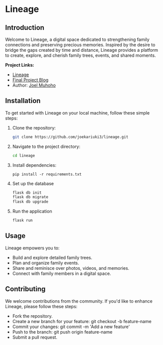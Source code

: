 # Lineage

## Introduction

Welcome to Lineage, a digital space dedicated to strengthening family connections and preserving precious memories. Inspired by the desire to bridge the gaps created by time and distance, Lineage provides a platform to create, explore, and cherish family trees, events, and shared moments.

**Project Links:**

- [Lineage](https://lineage.joelmuhoho.tech)
- [Final Project Blog](https://medium.com/@joel_Muhoho/lineage-a-journey-into-family-roots-and-connections-3bc375684455)
- Author: [Joel Muhoho](https://ke.linkedin.com/in/joel-muhoho-568a407a)

## Installation

To get started with Lineage on your local machine, follow these simple steps:

1. Clone the repository:
   ```bash
   git clone https://github.com/joekariuki3/lineage.git
   ```
2. Navigate to the project directory:
   ```bash
   cd lineage
   ```
3. Install dependencies:
   ```bah
   pip install -r requirements.txt
   ```
4. Set up the database
   ```bash
   flask db init
   flask db migrate
   flask db upgrade
   ```
5. Run the application
   ```bash
   flask run
   ```

## Usage

Lineage empowers you to:

- Build and explore detailed family trees.
- Plan and organize family events.
- Share and reminisce over photos, videos, and memories.
- Connect with family members in a digital space.

## Contributing

We welcome contributions from the community. If you'd like to enhance Lineage, please follow these steps:

- Fork the repository.
- Create a new branch for your feature: git checkout -b feature-name
- Commit your changes: git commit -m 'Add a new feature'
- Push to the branch: git push origin feature-name
- Submit a pull request.
